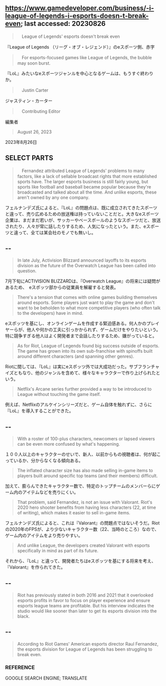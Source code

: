 ## https://www.gamedeveloper.com/business/-i-league-of-legends-i-esports-doesn-t-break-even; last accessed: 20230826

>　League of Legends' esports doesn't break even

『League of Legends （リーグ・オブ・レジェンド）』のeスポーツ側、赤字

>　For esports-focused games like League of Legends, the bubble may soon burst.

『LoL』みたいなeスポーツジャンルを中心となるゲームは、もうすぐ終わりか。

>　Justin Carter

ジャスティン・カーター

>　Contributing Editor

編集者

> August 26, 2023

2023年8月26日

## SELECT PARTS

>　Fernandez attributed League of Legends' problems to many factors, like a lack of sellable broadcast rights that more established sports have. The larger esports business is still fairly young, but sports like football and baseball became popular because they're broadcasted and talked about all the time. And unlike esports, these aren't owned by any one company.

フェルナンデズ氏によると、『LoL』の問題点は、既に成立されてきたスポーツと違って、売り広めるための放送権は持っていないことだと。大きなeスポーツ企業は、まだまだ若いが、サッカーやベースボールのようなスポーツだと、放送されたり、人々が常に話したりするため、人気になったという。また、eスポーツと違って、全ては某会社のモノでも無いし。

## --

> In late July, Activision Blizzard announced layoffs to its esports division as the future of the Overwatch League has been called into question. 

7月下旬にACTIVISION BLIZZARDは、『Overwatch League』の将来には疑問があるため、　eスポッツ部からの従業員を解雇すると発表。

> There's a tension that comes with online games building themselves around esports. Some players just want to play the game and don't want to be beholden to what more competitive players (who often talk to the developers) have in mind. 

eスポッツを基にし、オンラインゲームを作成する緊迫感ある。何人かのプレイヤーらが、他人や何かの工夫に引っかかられず、ゲームだけをやりたいという。特に競争すぎる他人はよく開発者まで会話したりするため、嫌がっていると。

> As for Riot, League of Legends found big success outside of esports. The game has grown into its own sub-franchise with spinoffs built around different characters (and spanning other genres). 

Riotに間しては、『LoL』は実にeスポッツ外では大成功だった。サブフランチャイズともなり、他のジャンルを含めて、様々なキャラクターで作り上げられたという。

> Netflix's Arcane series further provided a way to be introduced to League without touching the game itself. 

例えば、Netflixのアルケインシリーズだと、ゲーム自体を触れずに、さらに『LoL』を導入することができた。

## --

> With a roster of 100-plus characters, newcomers or lapsed viewers can be even more confused by what's happening. 

１００人以上のキャラクターのせいで、新人、以前からもの視聴者は、何が起こっているか、分からなくなる傾向ある。

> The inflated character size has also made selling in-game items to players built around specific top teams (and their members) difficult. 

加えて、膨らんできたキャラクター数で、特定のトップチームのメンバーらにゲーム内のアイテムなどを売りにくい。

> That problem, said Fernandez, is not an issue with Valorant. Riot's 2020 hero shooter benefits from having less characters (22, at time of writing), which makes it easier to sell in-game items. 

フェルナンデズ氏によると、これは『Valorant』の問題点ではないそうだ。Riotの2020年のFPSが、より少ないキャラクター数（22、当時のところ）なので、ゲーム内のアイテムをより売りやすい。

> And unlike League, the developers created Valorant with esports specifically in mind as part of its future.

それから、『LoL』と違って、開発者たちはeスポッツを基にする将来を考え、『Valorant』を作られてきた。

## --

> Riot has previously stated in both 2016 and 2021 that it overlooked esports profits in favor to focus on player experience and ensure esports league teams are profitable. But his interview indicates the studio would like sooner than later to get its esports division into the black.

## --

> According to Riot Games' American esports director Raul Fernandez, the esports division for League of Legends has been struggling to break even.

### REFERENCE

GOOGLE SEARCH ENGINE; TRANSLATE
